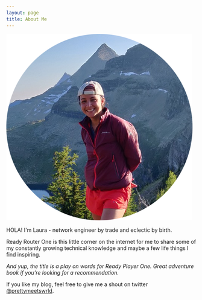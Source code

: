 ```yaml
---
layout: page
title: About Me
---
```


![That GNP life.](/images/aboutme.png)

HOLA! I'm Laura - network engineer by trade and eclectic by birth.

Ready Router One is this little corner on the internet for me to share some of my
constantly growing technical knowledge and maybe a few life things I find inspiring.

*And yup, the title is a play on words for Ready Player One. Great adventure book if you're looking for a recommendation.*


If you like my blog, feel free to give me a shout on twitter [@prettymeetswrld](https://twitter.com/prettymeetswrld).

